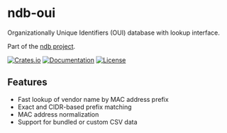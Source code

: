 # ndb-oui

Organizationally Unique Identifiers (OUI) database with lookup interface.  

Part of the [ndb project](https://github.com/shellrow/ndb).

[![Crates.io](https://img.shields.io/crates/v/ndb-oui.svg)](https://crates.io/crates/ndb-oui)
[![Documentation](https://docs.rs/ndb-oui/badge.svg)](https://docs.rs/ndb-oui)
[![License](https://img.shields.io/crates/l/ndb-oui.svg)](https://github.com/shellrow/ndb/blob/main/LICENSE)

## Features
- Fast lookup of vendor name by MAC address prefix
- Exact and CIDR-based prefix matching
- MAC address normalization
- Support for bundled or custom CSV data
